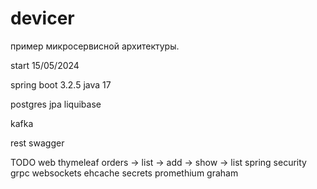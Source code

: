 # devicer

пример микросервисной архитектуры. 

start 15/05/2024 

spring boot 3.2.5 java 17 

postgres jpa liquibase 

kafka 

rest swagger

TODO
web thymeleaf orders -> list -> add -> show -> list
spring security
grpc
websockets
ehcache
secrets
promethium graham 
